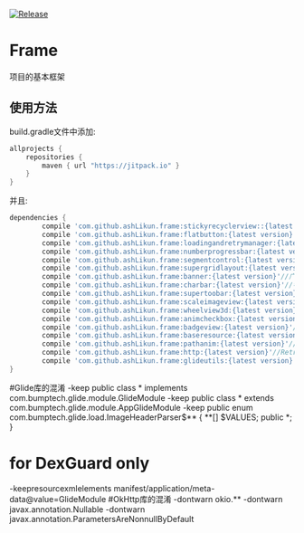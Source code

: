 

[![Release](https://jitpack.io/v/ashLikun/frame.svg)](https://jitpack.io/#ashLikun/PhotoView)


# **Frame**
项目的基本框架
## 使用方法

build.gradle文件中添加:
```gradle
allprojects {
    repositories {
        maven { url "https://jitpack.io" }
    }
}
```
并且:

```gradle
dependencies {
    	compile 'com.github.ashLikun.frame:stickyrecyclerview::{latest version}'//悬浮的头部
    	compile 'com.github.ashLikun.frame:flatbutton:{latest version}'//按钮
    	compile 'com.github.ashLikun.frame:loadingandretrymanager:{latest version}'//布局切换
    	compile 'com.github.ashLikun.frame:numberprogressbar:{latest version}'//数字精度条
    	compile 'com.github.ashLikun.frame:segmentcontrol:{latest version}'//多段选择
    	compile 'com.github.ashLikun.frame:supergridlayout:{latest version}'//流布局和表格布局
    	compile 'com.github.ashLikun.frame:banner:{latest version}'//广告条
    	compile 'com.github.ashLikun.frame:charbar:{latest version}'//字母索引
    	compile 'com.github.ashLikun.frame:supertoobar:{latest version}'//toobar
    	compile 'com.github.ashLikun.frame:scaleimageview:{latest version}'//缩放的ImageView
    	compile 'com.github.ashLikun.frame:wheelview3d:{latest version}'//3d滑轮
    	compile 'com.github.ashLikun.frame:animcheckbox:{latest version}'//动画单选View
    	compile 'com.github.ashLikun.frame:badgeview:{latest version}'//消息条数
    	compile 'com.github.ashLikun.frame:baseresource:{latest version}'//基础的资源
    	compile 'com.github.ashLikun.frame:pathanim:{latest version}'//path动画
    	compile 'com.github.ashLikun.frame:http:{latest version}'//Retrofit封装
    	compile 'com.github.ashLikun.frame:glideutils:{latest version}'//glide封装
}
```
#Glide库的混淆
-keep public class * implements com.bumptech.glide.module.GlideModule
-keep public class * extends com.bumptech.glide.module.AppGlideModule
-keep public enum com.bumptech.glide.load.ImageHeaderParser$** {
  **[] $VALUES;
  public *;
}

# for DexGuard only
-keepresourcexmlelements manifest/application/meta-data@value=GlideModule
#OkHttp库的混淆
-dontwarn okio.**
-dontwarn javax.annotation.Nullable
-dontwarn javax.annotation.ParametersAreNonnullByDefault



